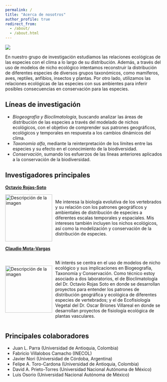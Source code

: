 ```yaml
---
permalink: /
title: "Acerca de nosotros"
author_profile: true
redirect_from: 
  - /about/
  - /about.html
---
```

![](https://labbioclim.github.io/bioclimat/images/grupo.png)

En nuestro grupo de investigación estudiamos las relaciones ecológicas de las especies con el clima a lo largo de su distribución. Además, a través del uso de modelos de nicho ecológico intentamos reconstruir la distribución de diferentes especies de diversos grupos taxonómicos, como mamíferos, aves, reptiles, anfibios, insectos y plantas. Por otro lado, utilizamos las relaciones ecológicas de las especies con sus ambientes para inferir posibles consecuencias en conservación para las especies. 

Líneas de investigación
------
* *Biogeografía y Bioclimatología*, buscando analizar las áreas de distribución de las especies a través del modelado de nichos ecológicos, con el objetivo de comprender sus patrones geográficos, ecológicos y temporales en respuesta a los cambios dinámicos del clima.
* *Taxonomía alfa*, mediante la reinterpretación de los límites entre las especies y su efecto en el conocimiento de la biodiversidad.
* *Conservación*, sumando los esfuerzos de las líneas anteriores aplicados a la conservación de la biodiversidad.

Investigadores principales
------
[**Octavio Rojas-Soto**](https://www.researchgate.net/profile/Octavio-Rojas-Soto)

<div style="display: flex; align-items: center;">
  <img src="https://labbioclim.github.io/bioclimat/images/octavio.png" alt="Descripción de la imagen" width="150" style="margin-right: 10px;">
  <p>Me interesa la biología evolutiva de los vertebrados y su relación con los patrones geográficos y ambientales de distribución de especies a diferentes escalas temporales y espaciales. Mis intereses también incluyen los nichos ecológicos, así como la modelización y conservación de la distribución de especies.</p>
</div>


[**Claudio Mota-Vargas**](https://www.researchgate.net/profile/Claudio-Mota-Vargas)

<div style="display: flex; align-items: center;">
  <img src="https://labbioclim.github.io/bioclimat/images/claudio.png" alt="Descripción de la imagen" width="150" style="margin-right: 10px;">
  <p>Mi interés se centra en el uso de modelos de nicho ecológico y sus implicaciones en Biogeografía, Taxonomía y Conservación. Como técnico estoy asociado a dos laboratorios, el de Bioclimatología del Dr. Octavio Rojas Soto en donde se desarrollan proyectos para entender los patrones de distribución geográfica y ecológica de diferentes especies de vertebrados; y el de Ecofisiología Vegetal del Dr. Oscar Briones Villareal en donde se desarrollan proyectos de fisiología ecológica de plantas vasculares.</p>
</div>

Principales colaboradores
------
* Juan L. Parra (Universidad de Antioquia, Colombia)
* Fabricio Villalobos Camacho (INECOL)
* Javier Nori (Universidad de Córdoba, Argentina)
* Felipe A. Toro-Cardona (Universidad de Antioquia, Colombia)
* David A. Prieto-Torres (Universidad Nacional Autónoma de México)
* Luis Osorio (Universidad Nacional Autónoma de México)
